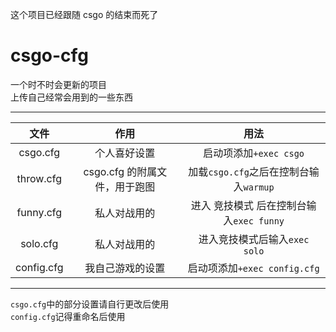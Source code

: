 这个项目已经跟随 csgo 的结束而死了

# csgo-cfg
一个时不时会更新的项目  
上传自己经常会用到的一些东西

----

|文件|作用|用法|
|:-:|:-:|:-:|
|csgo.cfg|个人喜好设置|启动项添加`+exec csgo`|
|throw.cfg|csgo.cfg 的附属文件，用于跑图|加载`csgo.cfg`之后在控制台输入`warmup`|
|funny.cfg|私人对战用的|进入 竞技模式 后在控制台输入`exec funny`|
|solo.cfg|私人对战用的|进入竞技模式后输入`exec solo`|
|config.cfg|我自己游戏的设置|启动项添加`+exec config.cfg`|

----
`csgo.cfg`中的部分设置请自行更改后使用  
`config.cfg`记得重命名后使用
